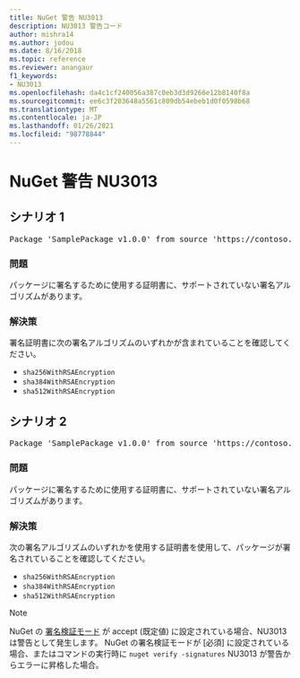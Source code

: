 ```yaml
---
title: NuGet 警告 NU3013
description: NU3013 警告コード
author: mishra14
ms.author: jodou
ms.date: 8/16/2018
ms.topic: reference
ms.reviewer: anangaur
f1_keywords:
- NU3013
ms.openlocfilehash: da4c1cf240056a387c0eb3d3d9266e12b8140f8a
ms.sourcegitcommit: ee6c3f203648a5561c809db54ebeb1d0f0598b68
ms.translationtype: MT
ms.contentlocale: ja-JP
ms.lasthandoff: 01/26/2021
ms.locfileid: "98778844"
---
```

# <a name="nuget-warning-nu3013"></a>NuGet 警告 NU3013

## <a name="scenario-1"></a>シナリオ 1

<pre>Package 'SamplePackage v1.0.0' from source 'https://contoso.com/index.json': The signing certificate has an unsupported signature algorithm.</pre>

### <a name="issue"></a>問題

パッケージに署名するために使用する証明書に、サポートされていない署名アルゴリズムがあります。


### <a name="solution"></a>解決策

署名証明書に次の署名アルゴリズムのいずれかが含まれていることを確認してください。 
* `sha256WithRSAEncryption`
* `sha384WithRSAEncryption`
* `sha512WithRSAEncryption`



## <a name="scenario-2"></a>シナリオ 2

<pre>Package 'SamplePackage v1.0.0' from source 'https://contoso.com/index.json': The primary signature's certificate has an unsupported signature algorithm.</pre>

### <a name="issue"></a>問題

パッケージに署名するために使用する証明書に、サポートされていない署名アルゴリズムがあります。


### <a name="solution"></a>解決策

次の署名アルゴリズムのいずれかを使用する証明書を使用して、パッケージが署名されていることを確認してください。 
* `sha256WithRSAEncryption`
* `sha384WithRSAEncryption`
* `sha512WithRSAEncryption`


> [!Note]
> NuGet の [署名検証モード](../../consume-packages/installing-signed-packages.md#configure-package-signature-requirements) が accept (既定値) に設定されている場合、NU3013 は警告として発生します。 NuGet の署名検証モードが [必須] に設定されている場合、またはコマンドの実行時に `nuget verify -signatures` NU3013 が警告からエラーに昇格した場合。 
